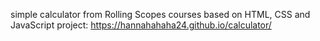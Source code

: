 simple calculator from Rolling Scopes courses based on HTML, CSS and JavaScript
project: https://hannahahaha24.github.io/calculator/

